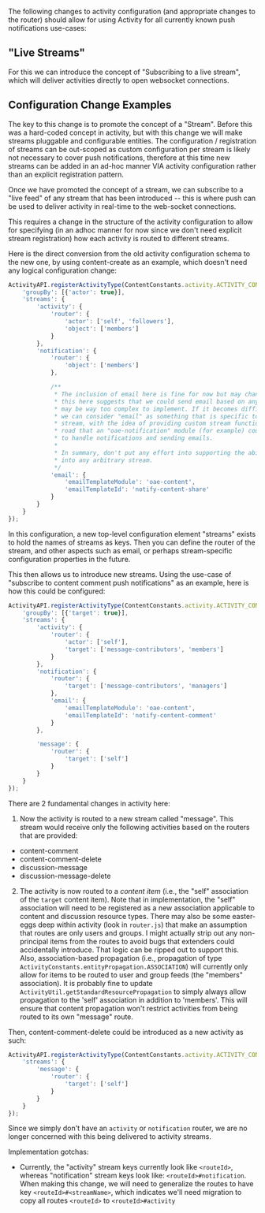 The following changes to activity configuration (and appropriate changes to the router) should allow for using Activity for all currently known push notifications use-cases:


## "Live Streams"

For this we can introduce the concept of "Subscribing to a live stream", which will deliver activities directly to open websocket connections.

## Configuration Change Examples

The key to this change is to promote the concept of a "Stream". Before this was a hard-coded concept in activity, but with this change we will make streams pluggable and configurable entities. The configuration / registration of streams can be out-scoped as custom configuration per stream is likely not necessary to cover push notifications, therefore at this time new streams can be added in an ad-hoc manner VIA activity configuration rather than an explicit registration pattern.

Once we have promoted the concept of a stream, we can subscribe to a "live feed" of any stream that has been introduced -- this is where push can be used to deliver activity in real-time to the web-socket connections.

This requires a change in the structure of the activity configuration to allow for specifying (in an adhoc manner for now since we don't need explicit stream registration) how each activity is routed to different streams.

Here is the direct conversion from the old activity configuration schema to the new one, by using content-create as an example, which doesn't need any logical configuration change:

```javascript
ActivityAPI.registerActivityType(ContentConstants.activity.ACTIVITY_CONTENT_CREATE, {
    'groupBy': [{'actor': true}],
    'streams': {
        'activity': {
            'router': {
                'actor': ['self', 'followers'],
                'object': ['members']
            }
        },
        'notification': {
            'router': {
                'object': ['members']
            },

            /**
             * The inclusion of email here is fine for now but may change later. Having
             * this here suggests that we could send email based on any stream, but that
             * may be way too complex to implement. If it becomes difficult to support,
             * we can consider "email" as something that is specific to the "notification"
             * stream, with the idea of providing custom stream functionality down the
             * road that an "oae-notification" module (for example) could utilize to
             * to handle notifications and sending emails.
             *
             * In summary, don't put any effort into supporting the ability to plug email
             * into any arbitrary stream.
             */
            'email': {
                'emailTemplateModule': 'oae-content',
                'emailTemplateId': 'notify-content-share'
            }
        }
    }
});
```

In this configuration, a new top-level configuration element "streams" exists to hold the names of streams as keys. Then you can define the router of the stream, and other aspects such as email, or perhaps stream-specific configuration properties in the future.

This then allows us to introduce new streams. Using the use-case of "subscribe to content comment push notifications" as an example, here is how this could be configured:

```javascript
ActivityAPI.registerActivityType(ContentConstants.activity.ACTIVITY_CONTENT_COMMENT, {
    'groupBy': [{'target': true}],
    'streams': {
        'activity': {
            'router': {
                'actor': ['self'],
                'target': ['message-contributors', 'members']
            }
        },
        'notification': {
            'router': {
                'target': ['message-contributors', 'managers']
            },
            'email': {
                'emailTemplateModule': 'oae-content',
                'emailTemplateId': 'notify-content-comment'
            }
        },

        'message': {
            'router': {
                'target': ['self']
            }
        }
    }
});
```

There are 2 fundamental changes in activity here:

1. Now the activity is routed to a new stream called "message". This stream would receive only the following activities based on the routers that are provided:
  * content-comment
  * content-comment-delete
  * discussion-message
  * discussion-message-delete

2. The activity is now routed to a *content item* (i.e., the "self" association of the `target` content item). Note that in implementation, the "self" association will need to be registered as a new association applicable to content and discussion resource types. There may also be some easter-eggs deep within activity (look in `router.js`) that make an assumption that routes are only users and groups. I might actually strip out any non-principal items from the routes to avoid bugs that extenders could accidentally introduce. That logic can be ripped out to support this. Also, association-based propagation (i.e., propagation of type `ActivityConstants.entityPropagation.ASSOCIATION`) will currently only allow for items to be routed to user and group feeds (the "members" association). It is probably fine to update `ActivityUtil.getStandardResourcePropagation` to simply always allow propagation to the 'self' association in addition to 'members'. This will ensure that content propagation won't restrict activities from being routed to its own "message" route.

Then, content-comment-delete could be introduced as a new activity as such:

```javascript
ActivityAPI.registerActivityType(ContentConstants.activity.ACTIVITY_CONTENT_COMMENT_DELETE, {
    'streams': {
        'message': {
            'router': {
                'target': ['self']
            }
        }
    }
});
```

Since we simply don't have an `activity` or `notification` router, we are no longer concerned with this being delivered to activity streams.

Implementation gotchas:

* Currently, the "activity" stream keys currently look like `<routeId>`, whereas "notification" stream keys look like: `<routeId>#notification`. When making this change, we will need to generalize the routes to have key `<routeId>#<streamName>`, which indicates we'll need migration to copy all routes `<routeId>` to `<routeId>#activity`